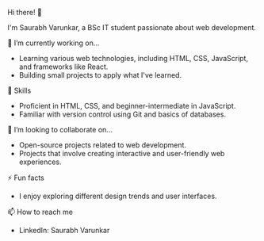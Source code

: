 Hi there! 👋

I'm Saurabh Varunkar, a BSc IT student passionate about web development.

🔭 I’m currently working on...
- Learning various web technologies, including HTML, CSS, JavaScript, and frameworks like React.
- Building small projects to apply what I've learned.

💼 Skills
- Proficient in HTML, CSS, and beginner-intermediate in JavaScript.
- Familiar with version control using Git and basics of databases.

🚀 I’m looking to collaborate on...
- Open-source projects related to web development.
- Projects that involve creating interactive and user-friendly web experiences.

⚡ Fun facts
- I enjoy exploring different design trends and user interfaces.

📫 How to reach me
- LinkedIn: Saurabh Varunkar 

